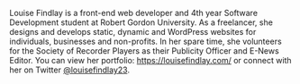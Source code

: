 Louise Findlay is a front-end web developer and 4th year Software Development student at Robert Gordon University. As a freelancer, she designs and develops static, dynamic and WordPress websites for individuals, businesses and non-profits. In her spare time, she volunteers for the Society of Recorder Players as their Publicity Officer and E-News Editor. You can view her portfolio: https://louisefindlay.com/ or connect with her on Twitter [@louisefindlay23](https://twitter.com/louisefindlay23).
